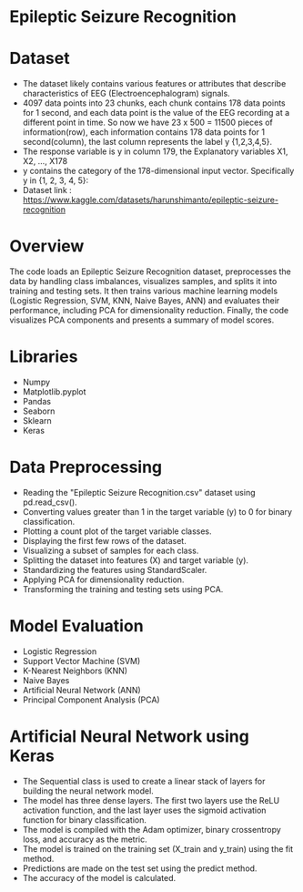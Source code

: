 # Epileptic Seizure Recognition

# Dataset 
- The dataset likely contains various features or attributes that describe characteristics of EEG (Electroencephalogram) signals.
- 4097 data points into 23 chunks, each chunk contains 178 data points for 1 second, and each data point is the value of the EEG recording at a different point in 
  time. So now we have 23 x 500 = 11500 pieces of information(row), each information contains 178 data points for 1 second(column), the last column represents the 
  label y {1,2,3,4,5}.
- The response variable is y in column 179, the Explanatory variables X1, X2, …, X178
- y contains the category of the 178-dimensional input vector. Specifically y in {1, 2, 3, 4, 5}:
-  Dataset link :
   https://www.kaggle.com/datasets/harunshimanto/epileptic-seizure-recognition


# Overview
The code loads an Epileptic Seizure Recognition dataset, preprocesses the data by handling class imbalances, visualizes samples, and splits it into training and testing sets. It then trains various machine learning models (Logistic Regression, SVM, KNN, Naive Bayes, ANN) and evaluates their performance, including PCA for dimensionality reduction. Finally, the code visualizes PCA components and presents a summary of model scores.


# Libraries
- Numpy
- Matplotlib.pyplot
- Pandas
- Seaborn
- Sklearn
- Keras


# Data Preprocessing
- Reading the "Epileptic Seizure Recognition.csv" dataset using pd.read_csv().
- Converting values greater than 1 in the target variable (y) to 0 for binary classification.
- Plotting a count plot of the target variable classes.
- Displaying the first few rows of the dataset.
- Visualizing a subset of samples for each class.
- Splitting the dataset into features (X) and target variable (y).
- Standardizing the features using StandardScaler.
- Applying PCA for dimensionality reduction.
- Transforming the training and testing sets using PCA.


# Model Evaluation
- Logistic Regression 
- Support Vector Machine (SVM)
- K-Nearest Neighbors (KNN)
- Naive Bayes
- Artificial Neural Network (ANN)
- Principal Component Analysis (PCA)


# Artificial Neural Network using Keras
- The Sequential class is used to create a linear stack of layers for building the neural network model.
- The model has three dense layers. The first two layers use the ReLU activation function, and the last layer uses the sigmoid activation function for binary 
  classification.
- The model is compiled with the Adam optimizer, binary crossentropy loss, and accuracy as the metric.
- The model is trained on the training set (X_train and y_train) using the fit method.
- Predictions are made on the test set using the predict method.
- The accuracy of the model is calculated.



